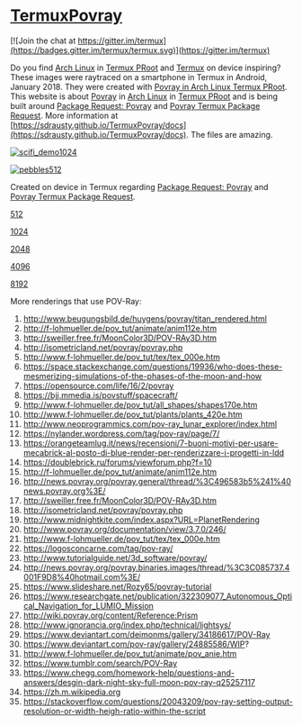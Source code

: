 # [TermuxPovray](https://github.com/sdrausty/TermuxPovray)

[![Join the chat at https://gitter.im/termux](https://badges.gitter.im/termux/termux.svg)](https://gitter.im/termux)  

Do you find [Arch Linux](https://sdrausty.github.io/TermuxArch/) in [Termux PRoot](https://github.com/termux/proot) and [Termux](https://termux.com) on device inspiring?  These images were raytraced on a smartphone in Termux in Android, January 2018.  They were created with [Povray in Arch Linux Termux PRoot](https://sdrausty.github.io/TermuxArch/). This website is about [Povray](https://github.com/POV-Ray) in [Arch Linux](https://sdrausty.github.io/TermuxArch/) in [Termux PRoot](https://github.com/termux/proot) and is being built around [Package Request: Povray](https://github.com/termux/termux-packages/issues/202) and [Povray Termux Package Request](https://github.com/POV-Ray/povray/issues/291).  More information at [https://sdrausty.github.io/TermuxPovray/docs](https://sdrausty.github.io/TermuxPovray/docs).  The files are amazing. 

[![scifi_demo1024](https://sdrausty.github.io/TermuxPovray/docs/files/scifi_demo/scifi_demo1024.png)](https://sdrausty.github.io/TermuxPovray/docs/files/scifi_demo/scifi_demo1024.png)

[![pebbles512](https://sdrausty.github.io/TermuxPovray/docs/files/pebbles/pebbles512.png)](https://sdrausty.github.io/TermuxPovray/docs/files/pebbles/pebbles512.png)

Created on device in Termux regarding [Package Request: Povray](https://github.com/termux/termux-packages/issues/202) and [Povray Termux Package Request](https://github.com/POV-Ray/povray/issues/291). 

[512](512)

[1024](1024)

[2048](2048)

[4096](4096)

[8192](8192)

More renderings that use POV-Ray:
1. http://www.beugungsbild.de/huygens/povray/titan_rendered.html
2. http://f-lohmueller.de/pov_tut/animate/anim112e.htm
3. http://sweiller.free.fr/MoonColor3D/POV-RAy3D.htm
4. http://isometricland.net/povray/povray.php
5. http://www.f-lohmueller.de/pov_tut/tex/tex_000e.htm
6. https://space.stackexchange.com/questions/19936/who-does-these-mesmerizing-simulations-of-the-phases-of-the-moon-and-how
7. https://opensource.com/life/16/2/povray
8. https://bjj.mmedia.is/povstuff/spacecraft/
9. http://www.f-lohmueller.de/pov_tut/all_shapes/shapes170e.htm
10. http://www.f-lohmueller.de/pov_tut/plants/plants_420e.htm
11. http://www.neoprogrammics.com/pov-ray_lunar_explorer/index.html
12. https://nylander.wordpress.com/tag/pov-ray/page/7/
13. https://orangeteamlug.it/news/recensioni/7-buoni-motivi-per-usare-mecabrick-al-posto-di-blue-render-per-renderizzare-i-progetti-in-ldd
14. https://doublebrick.ru/forums/viewforum.php?f=10
15. http://f-lohmueller.de/pov_tut/animate/anim112e.htm
16. http://news.povray.org/povray.general/thread/%3C496583b5%241%40news.povray.org%3E/
17. http://sweiller.free.fr/MoonColor3D/POV-RAy3D.htm
18. http://isometricland.net/povray/povray.php
19. http://www.midnightkite.com/index.aspx?URL=PlanetRendering
20. http://www.povray.org/documentation/view/3.7.0/246/
21. http://www.f-lohmueller.de/pov_tut/tex/tex_000e.htm
22. https://logosconcarne.com/tag/pov-ray/
23. http://www.tutorialguide.net/3d_software/povray/
24. http://news.povray.org/povray.binaries.images/thread/%3C3C085737.4001F9D8%40hotmail.com%3E/
25. https://www.slideshare.net/Rozy65/povray-tutorial
26. https://www.researchgate.net/publication/322309077_Autonomous_Optical_Navigation_for_LUMIO_Mission
27. http://wiki.povray.org/content/Reference:Prism
28. http://www.ignorancia.org/index.php/technical/lightsys/
29. https://www.deviantart.com/deimonms/gallery/34186617/POV-Ray
30. https://www.deviantart.com/pov-ray/gallery/24885586/WIP?
31. http://www.f-lohmueller.de/pov_tut/animate/pov_anie.htm
32. https://www.tumblr.com/search/POV-Ray
33. https://www.chegg.com/homework-help/questions-and-answers/desgin-dark-night-sky-full-moon-pov-ray-q25257117
34. https://zh.m.wikipedia.org
35. https://stackoverflow.com/questions/20043209/pov-ray-setting-output-resolution-or-width-heigh-ratio-within-the-script
